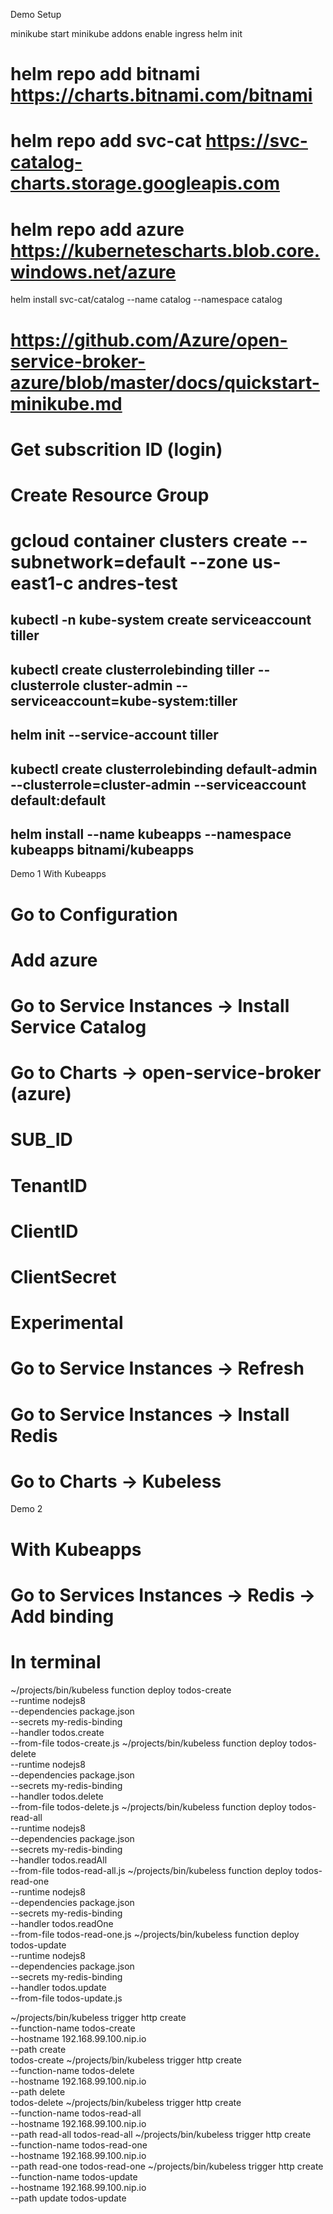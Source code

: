 Demo Setup

minikube start
minikube addons enable ingress
helm init
# helm repo add bitnami https://charts.bitnami.com/bitnami
# helm repo add svc-cat https://svc-catalog-charts.storage.googleapis.com
# helm repo add azure https://kubernetescharts.blob.core.windows.net/azure
helm install svc-cat/catalog --name catalog --namespace catalog

# https://github.com/Azure/open-service-broker-azure/blob/master/docs/quickstart-minikube.md
  # Get subscrition ID (login)
  # Create Resource Group 

# gcloud container clusters create --subnetwork=default --zone us-east1-c andres-test
## kubectl -n kube-system create serviceaccount tiller
## kubectl create clusterrolebinding tiller --clusterrole cluster-admin --serviceaccount=kube-system:tiller
## helm init --service-account tiller
## kubectl create clusterrolebinding default-admin --clusterrole=cluster-admin --serviceaccount default:default
## helm install --name kubeapps  --namespace kubeapps bitnami/kubeapps
 
Demo 1
With Kubeapps 
# Go to Configuration
# Add azure
# Go to Service Instances -> Install Service Catalog
# Go to Charts -> open-service-broker (azure)
  # SUB_ID
  # TenantID
  # ClientID
  # ClientSecret
  # Experimental
# Go to Service Instances -> Refresh
# Go to Service Instances -> Install Redis
# Go to Charts -> Kubeless

Demo 2
# With Kubeapps
# Go to Services Instances -> Redis -> Add binding
# In terminal
  ~/projects/bin/kubeless function deploy todos-create \
    --runtime nodejs8 \
    --dependencies package.json \
    --secrets my-redis-binding \
    --handler todos.create \
    --from-file todos-create.js
  ~/projects/bin/kubeless function deploy todos-delete \
    --runtime nodejs8 \
    --dependencies package.json \
    --secrets my-redis-binding \
    --handler todos.delete \
    --from-file todos-delete.js
  ~/projects/bin/kubeless function deploy todos-read-all \
    --runtime nodejs8 \
    --dependencies package.json \
    --secrets my-redis-binding \
    --handler todos.readAll \
    --from-file todos-read-all.js
  ~/projects/bin/kubeless function deploy todos-read-one \
    --runtime nodejs8 \
    --dependencies package.json \
    --secrets my-redis-binding \
    --handler todos.readOne \
    --from-file todos-read-one.js
  ~/projects/bin/kubeless function deploy todos-update \
    --runtime nodejs8 \
    --dependencies package.json \
    --secrets my-redis-binding \
    --handler todos.update \
    --from-file todos-update.js

  ~/projects/bin/kubeless trigger http create \
    --function-name todos-create \
    --hostname 192.168.99.100.nip.io \
    --path create \
    todos-create
  ~/projects/bin/kubeless trigger http create \
    --function-name todos-delete \
    --hostname 192.168.99.100.nip.io \
    --path delete \
    todos-delete
  ~/projects/bin/kubeless trigger http create \
    --function-name todos-read-all \
    --hostname 192.168.99.100.nip.io \
    --path read-all todos-read-all
  ~/projects/bin/kubeless trigger http create \
    --function-name todos-read-one \
    --hostname 192.168.99.100.nip.io \
    --path read-one todos-read-one
  ~/projects/bin/kubeless trigger http create \
    --function-name todos-update \
    --hostname 192.168.99.100.nip.io \
    --path update todos-update
